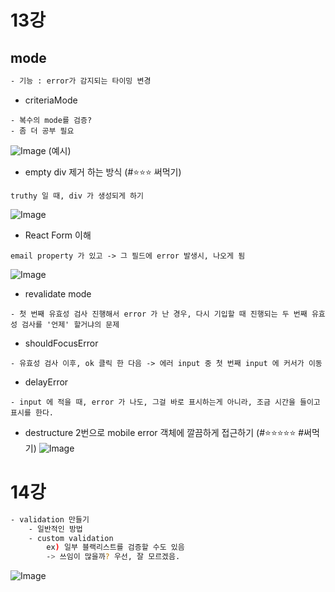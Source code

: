 
# 13강 

## mode 

```bash
- 기능 : error가 감지되는 타이밍 변경
```

- criteriaMode 
```
- 복수의 mode를 검증? 
- 좀 더 공부 필요
```
![Image](https://i.imgur.com/MCe2Mj6.png)
(예시)

- empty div 제거 하는 방식 (#⭐⭐⭐ 써먹기)
```
truthy 일 때, div 가 생성되게 하기
```
![Image](https://i.imgur.com/gax8pRl.png)


- React Form 이해 
```
email property 가 있고 -> 그 필드에 error 발생시, 나오게 됨
```
![Image](https://i.imgur.com/F9i1pdj.png)


- revalidate mode 
```
- 첫 번째 유효성 검사 진행해서 error 가 난 경우, 다시 기입할 때 진행되는 두 번째 유효성 검사를 '언제' 할거냐의 문제
```

- shouldFocusError
```
- 유효성 검사 이후, ok 클릭 한 다음 -> 에러 input 중 첫 번째 input 에 커서가 이동
```

- delayError
```
- input 에 적을 때, error 가 나도, 그걸 바로 표시하는게 아니라, 조금 시간을 들이고 표시를 한다.
```

- destructure 2번으로 mobile error 객체에 깔끔하게 접근하기 (#⭐⭐⭐⭐⭐ #써먹기)
![Image](https://i.imgur.com/7IpV2nj.png)


# 14강 

```bash
- validation 만들기 
    - 일반적인 방법 
    - custom validation 
        ex) 일부 블랙리스트를 검증할 수도 있음 
        -> 쓰임이 많을까? 우선, 잘 모르겠음. 
```
![Image](https://i.imgur.com/hrJzXPz.png)